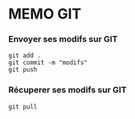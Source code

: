 # MEMO GIT

### Envoyer ses modifs sur GIT

```
git add .
git commit -m "modifs"
git push
```

### Récuperer ses modifs sur GIT

```
git pull
```
